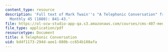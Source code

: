 ```yaml
---
content_type: resource
description: 'Full text of Mark Twain''s "A Telephonic Conversation" from Atlantic
  Monthly 45 (1880): 841-43.'
file: https://ol-ocw-studio-app-qa.s3.amazonaws.com/courses/cms-407-media-and-methods-sound-fall-2012/bd4f1173294daee1880bcc654b108afa_MITCMS_407F12_Twain.pdf
file_type: application/pdf
resourcetype: Document
title: A Telephonic Conversation
uid: bd4f1173-294d-aee1-880b-cc654b108afa
---
```

